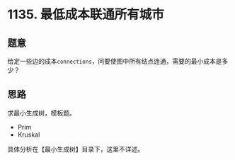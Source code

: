 # 1135. 最低成本联通所有城市

## 题意

给定一些边的成本`connections`，问要使图中所有结点连通，需要的最小成本是多少？

## 思路

求最小生成树，模板题。

- Prim
- Kruskal

具体分析在【最小生成树】目录下，这里不详述。
